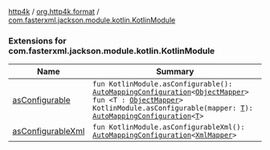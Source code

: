 [http4k](../../index.md) / [org.http4k.format](../index.md) / [com.fasterxml.jackson.module.kotlin.KotlinModule](./index.md)

### Extensions for com.fasterxml.jackson.module.kotlin.KotlinModule

| Name | Summary |
|---|---|
| [asConfigurable](as-configurable.md) | `fun KotlinModule.asConfigurable(): `[`AutoMappingConfiguration`](../-auto-mapping-configuration/index.md)`<`[`ObjectMapper`](https://fasterxml.github.io/jackson-databind/javadoc/2.9/com/fasterxml/jackson/databind/ObjectMapper.html)`>`<br>`fun <T : `[`ObjectMapper`](https://fasterxml.github.io/jackson-databind/javadoc/2.9/com/fasterxml/jackson/databind/ObjectMapper.html)`> KotlinModule.asConfigurable(mapper: `[`T`](as-configurable.md#T)`): `[`AutoMappingConfiguration`](../-auto-mapping-configuration/index.md)`<`[`T`](as-configurable.md#T)`>` |
| [asConfigurableXml](as-configurable-xml.md) | `fun KotlinModule.asConfigurableXml(): `[`AutoMappingConfiguration`](../-auto-mapping-configuration/index.md)`<`[`XmlMapper`](https://fasterxml.github.io/jackson-dataformat-xml/javadoc/2.9/com/fasterxml/jackson/dataformat/xml/XmlMapper.html)`>` |
